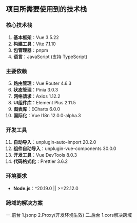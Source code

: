 ## 项目所需要使用到的技术栈

### 核心技术栈

1. **基本框架**：Vue 3.5.22
2. **构建工具**：Vite 7.1.10
3. **包管理器**：pnpm
4. **语言**：JavaScript (支持 TypeScript)

### 主要依赖

5. **路由管理**：Vue Router 4.6.3
6. **状态管理**：Pinia 3.0.3
7. **网络请求**：Axios 1.12.2
8. **UI组件库**：Element Plus 2.11.5
9. **图表库**：ECharts 6.0.0
10. **国际化**：Vue I18n 12.0.0-alpha.3

### 开发工具

11. **自动导入**：unplugin-auto-import 20.2.0
12. **组件自动导入**：unplugin-vue-components 30.0.0
13. **开发工具**：Vue DevTools 8.0.3
14. **代码格式化**：Prettier 3.6.2

### 环境要求

- **Node.js**：^20.19.0 || >=22.12.0

### 跨域的解决方案

一.前台
1.jsonp
2.Proxy(开发环境生效)
二.后台
1.cors解决跨域
